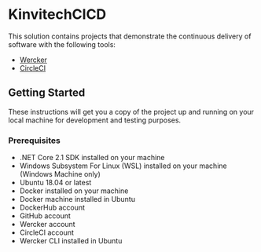 # KinvitechCICD
This solution contains projects that demonstrate the continuous delivery of software with the following tools:
* [Wercker](http://www.wercker.com/)
* [CircleCI](http://www.circleci.com/)
## Getting Started

These instructions will get you a copy of the project up and running on your local machine for development and testing purposes.
### Prerequisites
* .NET Core 2.1 SDK installed on your machine
* Windows Subsystem For Linux (WSL) installed on your machine (Windows Machine only)
* Ubuntu 18.04 or latest
* Docker installed on your machine
* Docker machine installed in Ubuntu
* DockerHub account
* GitHub account
* Wercker account
* CircleCI account
* Wercker CLI installed in Ubuntu
